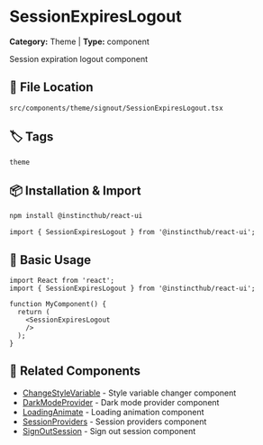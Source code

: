 # SessionExpiresLogout

**Category:** Theme | **Type:** component

Session expiration logout component

## 📁 File Location

`src/components/theme/signout/SessionExpiresLogout.tsx`

## 🏷️ Tags

`theme`

## 📦 Installation & Import

```bash
npm install @instincthub/react-ui
```

```tsx
import { SessionExpiresLogout } from '@instincthub/react-ui';
```

## 🚀 Basic Usage

```tsx
import React from 'react';
import { SessionExpiresLogout } from '@instincthub/react-ui';

function MyComponent() {
  return (
    <SessionExpiresLogout
    />
  );
}
```

## 🔗 Related Components

- [ChangeStyleVariable](./ChangeStyleVariable.md) - Style variable changer component
- [DarkModeProvider](./DarkModeProvider.md) - Dark mode provider component
- [LoadingAnimate](./LoadingAnimate.md) - Loading animation component
- [SessionProviders](./SessionProviders.md) - Session providers component
- [SignOutSession](./SignOutSession.md) - Sign out session component

